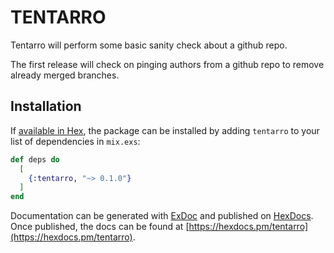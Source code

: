 # TENTARRO

Tentarro will perform some basic sanity check about a github repo.

The first release will check on pinging authors from a github repo to remove already merged branches.

## Installation

If [available in Hex](https://hex.pm/docs/publish), the package can be installed
by adding `tentarro` to your list of dependencies in `mix.exs`:

```elixir
def deps do
  [
    {:tentarro, "~> 0.1.0"}
  ]
end
```

Documentation can be generated with [ExDoc](https://github.com/elixir-lang/ex_doc)
and published on [HexDocs](https://hexdocs.pm). Once published, the docs can
be found at [https://hexdocs.pm/tentarro](https://hexdocs.pm/tentarro).

